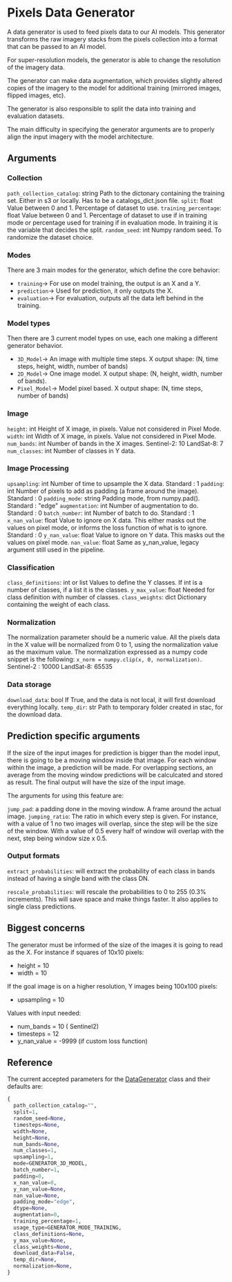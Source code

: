 # Pixels Data Generator
A data generator is used to feed pixels data to our AI models. This generator transforms the raw imagery stacks from the pixels collection into a format that can be passed to an AI model.

For super-resolution models, the generator is able to change the resolution of the imagery data.

The generator can make data augmentation, which provides slightly altered copies of the imagery to the model for additional training (mirrored images, flipped images, etc).

The generator is also responsible to split the data into training and evaluation datasets.

The main difficulty in specifying the generator arguments are to properly align the input imagery with the model architecture.

## Arguments

### Collection
```path_collection_catalog```: string
Path to the dictonary containing the training set. Either in s3 or locally. Has to be a catalogs_dict.json file.
```split```: float
Value between 0 and 1. Percentage of dataset to use.
```training_percentage```: float
Value between 0 and 1. Percentage of dataset to use if in training mode or percentage used for training if in evaluation mode.
In training it is the variable that decides the split.
```random_seed```: int
Numpy random seed. To randomize the dataset choice.

### Modes
There are 3 main modes for the generator, which define the core behavior:

- ```training```→ For use on model training, the output is an X and a Y.
- ```prediction```→ Used for prediction, it only outputs the X.
- ```evaluation```→ For evaluation, outputs all the data left behind in the training.

### Model types
Then there are 3 current model types on use, each one making a different generator behavior.

- ```3D_Model```→ An image with multiple time steps. X output shape: (N, time steps, height, width, number of bands)
- ```2D_Model```→ One image model. X output shape: (N, height, width, number of bands).
- ```Pixel_Model```→ Model pixel based. X output shape: (N, time steps, number of bands)

### Image
```height```: int
Height of X image, in pixels. Value not considered in Pixel Mode.
```width```: int
Width of X image, in pixels. Value not considered in Pixel Mode.
```num_bands```: int
Number of bands in the X images.
Sentinel-2: 10
LandSat-8: 7
```num_classes```: int
Number of classes in Y data.

### Image Processing
```upsampling```: int
Number of time to upsample the X data.
Standard : 1
```padding```: int
Number of pixels to add as padding (a frame around the image).
Standard : 0
```padding_mode```: string
Padding mode, from numpy.pad().
Standard : "edge"
```augmentation```: int
Number of augmentation to do.
Standard : 0
```batch_number```: int
Number of batch to do.
Standard : 1
```x_nan_value```: float
Value to ignore on X data. This either masks out the values on pixel mode, or informs the loss function of what is to ignore.
Standard : 0
```y_nan_value```: float
Value to ignore on Y data. This masks out the values on pixel mode.
```nan_value```: float
Same as y_nan_value, legacy argument still used in the pipeline.

### Classification
```class_definitions```: int or list
Values to define the Y classes. If int is a number of classes, if a list it is the classes.
```y_max_value```: float
Needed for class definition with number of classes.
```class_weights```: dict
Dictionary containing the weight of each class.

### Normalization
The normalization parameter should be a numeric value. All the pixels data in
the X value will be normalized from 0 to 1, using the normalization value as
the maximum value. The normalization expressed as a numpy code snippet is the
following: `x_norm = numpy.clip(x, 0, normalization)`.
Sentinel-2 : 10000
LandSat-8: 65535

### Data storage
```download_data```: bool
If True, and the data is not local, it will first download everything locally.
```temp_dir```: str
Path to temporary folder created in stac, for the download data.

## Prediction specific arguments
If the size of the input images for prediction is bigger than the model input, there is going to be a moving window inside that image. For each window within the image, a prediction will be made. For overlapping sections, an average from the moving window predictions will be calculcated and stored as result. The final output will have the size of the input image.

The arguments for using this feature are:

```jump_pad```: a padding done in the moving window. A frame around the actual image.
```jumping_ratio```: The ratio in which every step is given. For instance, with a value of 1 no two images will overlap, since the step will be the size of the window. With a value of 0.5 every half of window will overlap with the next, step being window size x 0.5.

### Output formats
```extract_probabilities```: will extract the probability of each class in bands instead of having a single band with the class DN.

```rescale_probabilities```: will rescale the probabilities to 0 to 255 (0.3% increments). This will save space and make things faster. It also applies to single class predictions.


## Biggest concerns
The generator must be informed of the size of the images it is going to read as the X. For instance if squares of 10x10 pixels:

- height = 10
- width = 10

If the goal image is on a higher resolution, Y images being 100x100 pixels:

- upsampling = 10

Values with input needed:

- num_bands = 10 ( Sentinel2)
- timesteps = 12
- y_nan_value = -9999 (if custom loss function)

## Reference
The current accepted parameters for the [DataGenerator](https://github.com/tesselo/pixels/blob/main/pixels/generator/generator.py#L43) class and their defaults are:

```python
{
  path_collection_catalog="",
  split=1,
  random_seed=None,
  timesteps=None,
  width=None,
  height=None,
  num_bands=None,
  num_classes=1,
  upsampling=1,
  mode=GENERATOR_3D_MODEL,
  batch_number=1,
  padding=0,
  x_nan_value=0,
  y_nan_value=None,
  nan_value=None,
  padding_mode="edge",
  dtype=None,
  augmentation=0,
  training_percentage=1,
  usage_type=GENERATOR_MODE_TRAINING,
  class_definitions=None,
  y_max_value=None,
  class_weights=None,
  download_data=False,
  temp_dir=None,
  normalization=None,
}
```
